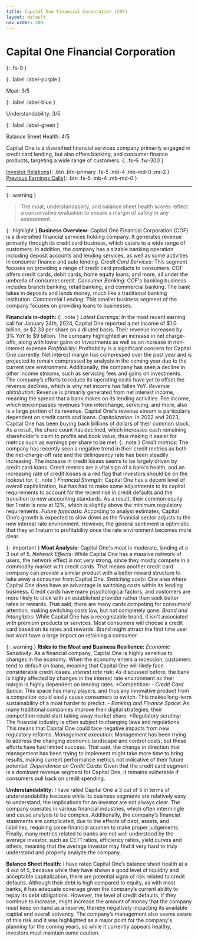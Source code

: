 ```yaml
---
title: Capital One Financial Corporation (COF)
layout: default
nav_order: 209
---
```


# Capital One Financial Corporation
{: .fs-9 }

{: .label .label-purple }

Moat: 3/5

{: .label .label-blue }

Understandability: 3/5

{: .label .label-green }

Balance Sheet Health: 4/5

Capital One is a diversified financial services company primarily engaged in credit card lending, but also offers banking, and consumer finance products, targeting a wide range of customers.
{: .fs-6 .fw-300 }

[Investor Relations](https://www.google.com/search?q=COF+investor+relations){: .btn .btn-primary .fs-5 .mb-4 .mb-md-0 .mr-2 }
[Previous Earnings Calls](https://discountingcashflows.com/company/COF/transcripts/){: .btn .fs-5 .mb-4 .mb-md-0 }

---

{: .warning }
>The moat, understandability, and balance sheet health scores reflect a conservative evaluation to ensure a margin of safety in any assessment.



{: .highlight }
**Business Overview:**
Capital One Financial Corporation (COF) is a diversified financial services holding company. It generates revenue primarily through its credit card business, which caters to a wide range of customers. In addition, the company has a sizable banking operation including deposit accounts and lending services, as well as some activities in consumer finance and auto lending.
*Credit Card Services*: This segment focuses on providing a range of credit card products to consumers. COF offers credit cards, debit cards, home equity loans, and more, all under the umbrella of consumer credit.
*Consumer Banking*: COF's banking business includes branch banking, retail banking, and commercial banking. The bank takes in deposits and lends money, much like a traditional banking institution. 
*Commercial Lending:* This smaller business segment of the company focuses on providing loans to businesses. 

**Financials in-depth:**
{: .note }
*Latest Earnings*:
 In the most recent earning call for January 24th, 2024, Capital One reported a net income of $1.0 billion, or $2.33 per share on a diluted basis. Their revenue increased by 3% YoY to $9 billion. The company highlighted an increase in net charge-offs, along with lower gains on investments as well as an increase in non-interest expense
*Profitability*: Profitability is a significant concern for Capital One currently. Net interest margin has compressed over the past year and is projected to remain compressed by analysts in the coming year due to the current rate environment. Additionally, the company has seen a decline in other income streams, such as servicing fees and gains on investments. The company’s efforts to reduce its operating costs have yet to offset the revenue declines, which is why net income has fallen YoY.
*Revenue distribution*: Revenue is primarily generated from net interest income, meaning the spread that a bank makes on its lending activities. Fee income, which encompasses revenues from interchange, servicing, and more, also is a large portion of its revenue. Capital One's revenue stream is particularly dependent on credit cards and loans.
*Capitalization*: In 2022 and 2023, Capital One has been buying back billions of dollars of their common stock. As a result, the share count has declined, which increases each remaining shareholder’s claim to profits and book value, thus making it easier for metrics such as earnings per share to be met.
{: .note }
*Credit metrics*:
The company has recently seen a negative trend in their credit metrics as both the net-charge-off rate and the delinquency rate has been steadily increasing. The increase in credit losses seems to be largely driven by credit card loans. Credit metrics are a vital sign of a bank’s health, and an increasing rate of credit losses is a red flag that investors should be on the lookout for.
{: .note }
*Financial Strength*:
Capital One has a decent level of overall capitalization, but has had to make some adjustments to its capital requirements to account for the recent rise in credit defaults and the transition to new accounting standards. As a result, their common equity tier 1 ratio is now at 12%, which is slightly above the minimum regulatory requirements.
*Future forecasts*: According to analyst estimates, Capital One’s growth is expected to slow down as the financial sector adjusts to the new interest rate environment. However, the general sentiment is optimistic that they will return to profitability once the rate environment becomes more clear.

{: .important }
**Moat Analysis:**
Capital One's moat is moderate, landing at a 3 out of 5.
*Network Effects*: While Capital One has a massive network of users, the network effect is not very strong, since they mostly compete in a commodity market with credit cards. That means another credit card company can provide a similar product with a better reward structure to take away a consumer from Capital One.
*Switching costs*: One area where Capital One does have an advantage is switching costs within its lending business. Credit cards have many psychological factors, and customers are more likely to stick with an established provider rather than seek better rates or rewards. That said, there are many cards competing for consumers’ attention, making switching costs low, but not completely gone.
*Brand and Intangibles*: While Capital One has a recognizable brand, it isn't associated with premium products or services. Most consumers will choose a credit card based on its rates and rewards. Brand might attract the first time user but wont have a large impact on retaining a consumer.

{: .warning }
**Risks to the Moat and Business Resilience:**
*Economic Sensitivity*: As a financial company, Capital One is highly sensitive to changes in the economy. When the economy enters a recession, customers tend to default on loans, meaning that Capital One will likely face considerable credit losses.
*Interest rate risk*: As discussed before, the bank is highly affected by changes in the interest rate environment as their margin is highly dependent on lending rates.
*Competition:
     -   *Credit Card Space*: This space has many players, and thus any innovative product from a competitor could easily cause consumers to switch. This makes long-term sustainability of a moat harder to predict.
    -   *Banking and Finance Space*: As many traditional companies improve their digital strategies, their competition could start taking away market share.
*Regulatory scrutiny: The financial industry is often subject to changing laws and regulations. This means that Capital One could face negative impacts from new regulatory reforms.
*Management execution*: Management has been trying to address the changing economic landscape and control costs, but these efforts have had limited success. That said, the change in direction that management has been trying to implement might take more time to bring results, making current performance metrics not indicative of their future potential.
*Dependence on Credit Cards*: Given that the credit card segment is a dominant revenue segment for Capital One, it remains vulnerable if consumers pull back on credit spending.

**Understandability:**
I have rated Capital One a 3 out of 5 in terms of understandability because while its business segments are relatively easy to understand, the implications for an investor are not always clear. The company operates in various financial industries, which often intermingle and cause analysis to be complex. Additionally, the company’s financial statements are complicated, due to the effects of debt, assets, and liabilities, requiring some financial acumen to make proper judgements. Finally, many metrics related to banks are not well understood by the average investor, such as CET1 ratios, efficiency ratios, yield curves and others, meaning that the average investor may find it very hard to truly understand and properly analyze the company.

**Balance Sheet Health:**
I have rated Capital One’s balance sheet health at a 4 out of 5, because while they have shown a good level of liquidity and acceptable capitalization, there are potential signs of risk related to credit defaults. Although their debt is high compared to equity, as with most banks, it has adequate coverage given the company’s current ability to repay its debt obligations. However, the level of credit defaults, if they continue to increase, might increase the amount of money that the company must keep on hand as a reserve, thereby negatively impacting its available capital and overall solvency. The company’s management also seems aware of this risk and it was highlighted as a major point for the company's planning for the coming years, so while it currently appears healthy, investors must maintain some caution.